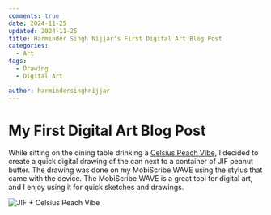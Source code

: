 ```yaml
---
comments: true
date: 2024-11-25
updated: 2024-11-25
title: Harminder Singh Nijjar's First Digital Art Blog Post
categories:
  - Art
tags:
  - Drawing
  - Digital Art

author: harmindersinghnijjar
---
```

# My First Digital Art Blog Post

While sitting on the dining table drinking a [Celsius Peach Vibe](https://www.celsius.com/products/peach-vibe/), I decided to create a quick digital drawing of the can next to a container of JIF peanut butter. The drawing was done on my MobiScribe WAVE using the stylus that came with the device. The MobiScribe WAVE is a great tool for digital art, and I enjoy using it for quick sketches and drawings.

![JIF + Celsius Peach Vibe](https://i.imgur.com/knoIoDW.jpeg)